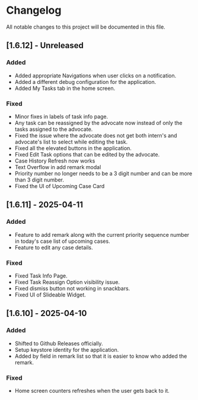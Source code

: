 # Changelog

All notable changes to this project will be documented in this file.

## [1.6.12] - Unreleased

### Added

- Added appropriate Navigations when user clicks on a notification.
- Added a different debug configuration for the application.
- Added My Tasks tab in the home screen.

### Fixed

- Minor fixes in labels of task info page.
- Any task can be reassigned by the advocate now instead of only the tasks assigned to the advocate.
- Fixed the issue where the advocate does not get both intern's and advocate's list to select while editing the task.
- Fixed all the elevated buttons in the application.
- Fixed Edit Task options that can be edited by the advocate.
- Case History Refresh now works
- Text Overflow in add remark modal
- Priority number no longer needs to be a 3 digit number and can be more than 3 digit number.
- Fixed the UI of Upcoming Case Card


## [1.6.11] - 2025-04-11

### Added

- Feature to add remark along with the current priority sequence number in today's case list of
  upcoming cases.
- Feature to edit any case details.

### Fixed

- Fixed Task Info Page.
- Fixed Task Reassign Option visibility issue.
- Fixed dismiss button not working in snackbars.
- Fixed UI of Slideable Widget.


## [1.6.10] - 2025-04-10

### Added

- Shifted to Github Releases officially.
- Setup keystore identity for the application.
- Added by field in remark list so that it is easier to know who added the remark.

### Fixed

- Home screen counters refreshes when the user gets back to it.
